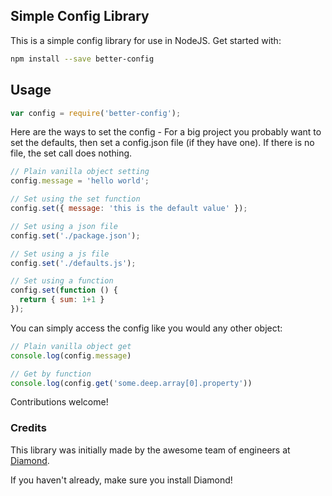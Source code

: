 Simple Config Library
---------------------

This is a simple config library for use in NodeJS. Get started with:

```bash
npm install --save better-config
```

## Usage

```js
var config = require('better-config');
```

Here are the ways to set the config - For a big project you probably want to set the defaults, then set a config.json file (if they have one). If there is no file, the set call does nothing.

```js
// Plain vanilla object setting
config.message = 'hello world';

// Set using the set function
config.set({ message: 'this is the default value' });

// Set using a json file
config.set('./package.json');

// Set using a js file
config.set('./defaults.js');

// Set using a function
config.set(function () {
  return { sum: 1+1 }
});
```

You can simply access the config like you would any other object:
```js
// Plain vanilla object get
console.log(config.message)

// Get by function
console.log(config.get('some.deep.array[0].property'))
```

Contributions welcome!

### Credits
This library was initially made by the awesome team of engineers at [Diamond](https://diamond.io).

If you haven't already, make sure you install Diamond!
